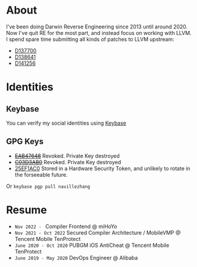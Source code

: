 # About
I've been doing Darwin Reverse Engineering since 2013 until around 2020. Now I've quit RE for the most part, and instead focus on working with LLVM.
I spend spare time submitting all kinds of patches to LLVM upstream:
- [D137700](https://reviews.llvm.org/D137700)
- [D138641](https://reviews.llvm.org/D138641)
- [D141256](https://reviews.llvm.org/D141256)

# Identities
## Keybase
You can verify my social identities using [Keybase](https://keybase.io/navillezhang)
## GPG Keys
- ~~[EAB47648](https://keys.openpgp.org/vks/v1/by-fingerprint/2DD3AF5EF257577165BD3F09BCDB9630EAB47648)~~ Revoked. Private Key destroyed
- ~~[C03D3AB0](https://keys.openpgp.org/vks/v1/by-fingerprint/0893EC6A29D3D844E4E0C16D2380D692C03D3AB0)~~ Revoked. Private Key destroyed
- [25EF1AC0](https://keys.openpgp.org/vks/v1/by-fingerprint/25EF1AC0CAF7C8CA01E4E1C4BD3CCE5D409CDF9A) Stored in a Hardware Security Token, and unlikely to rotate in the forseeable future.

Or ``keybase pgp pull navillezhang``

# Resume
- ``Nov 2022 - `` Compiler Frontend @ miHoYo
- ``Nov 2021 - Oct 2022`` Secured Compiler Architecture / MobileVMP @ Tencent Mobile TenProtect
- ``June 2020 - Oct 2020`` PUBGM iOS AntiCheat @ Tencent Mobile TenProtect
- ``June 2019 - May 2020`` DevOps Engineer @ Alibaba
